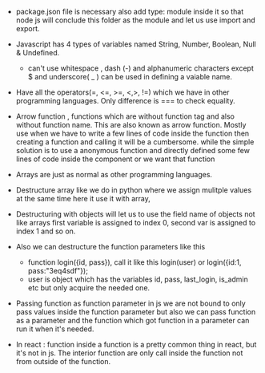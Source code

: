 - package.json file is necessary also add type: module inside it so that node js will conclude this folder as the module and
    let us use import and export.

- Javascript has 4 types of variables named String, Number, Boolean, Null & Undefined.
    - can't use whitespace , dash (-) and alphanumeric characters except $ and underscore( _ ) can be used in defining a
        vaiable name.

- Have all the operators(=, <=, >=, <,>, !=) which we have in other programming languages. Only difference is === to check equality.

- Arrow function , functions which are without function tag and also without function name. This are also known as arrow 
    function. Mostly use when we have to write a few lines of code inside the function then creating a function and calling it will be a cumbersome. while the simple solution is to use a anonymous function and directly defined some few
    lines of code inside the component or we want that function

- Arrays are just as normal as other programming languages.

- Destructure array like we do in python where we assign mulitple values at the same time here it use it with array, 
- Destructuring with objects will let us to use the field name of objects not like arrays first variable is assigned to 
    index 0, second var is assigned to index 1 and so on. 

- Also we can destructure the function parameters like this
    - function login({id, pass}), call it like this login(user) or login({id:1, pass:"3eq4sdf"});
    - user is object which has the variables id, pass, last_login, is_admin etc but only acquire the needed one. 

- Passing function as function parameter in js we are not bound to only pass values inside the function parameter but also 
    we can pass function as a parameter and the function which got function in a parameter can run it when it's needed.

- In react : function inside a function is a pretty common thing in react, but it's not in js. The interior function are only
    call inside the function not from outside of the function.

